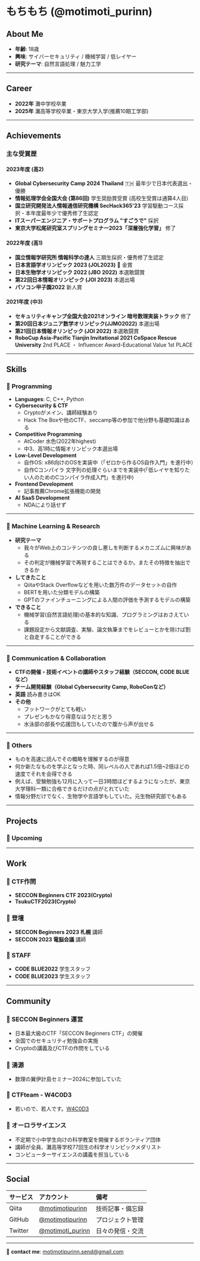 # もちもち (@motimoti_purinn)

  

## About Me  
- **年齢**: 18歳
- **興味**: サイバーセキュリティ / 機械学習 / 低レイヤー
- **研究テーマ**: 自然言語処理 / 魅力工学

---
## Career
- **2022年** 灘中学校卒業
- **2025年** 灘高等学校卒業・東京大学入学(推薦10期工学部)

---

## Achievements  
###  主な受賞歴  

#### **2023年度 (高2)**
- **Global Cybersecurity Camp 2024 Thailand** 🇹🇭 最年少で日本代表選出・優勝  
- **情報処理学会全国大会 (第86回)** 学生奨励賞受賞 (高校生受賞は通算4人目) 
- **国立研究開発法人情報通信研究機構 SecHack365'23**  学習駆動コース採択・本年度最年少で優秀修了生認定  
- **ITスーパーエンジニア・サポートプログラム "すごうで"** 採択
- **東京大学松尾研究室スプリングセミナー2023「深層強化学習」** 修了


#### **2022年度 (高1)**
- **国立情報学研究所 情報科学の達人** 三期生採択・優秀修了生認定
- **日本言語学オリンピック 2023 (JOL2023)** 🏅 金賞
- **日本生物学オリンピック 2022 (JBO 2022)** 本選敢闘賞  
- **第22回日本情報オリンピック (JOI 2023)** 本選出場
- **パソコン甲子園2022** 新人賞

#### **2021年度 (中3)**
- **セキュリティキャンプ全国大会2021オンライン 暗号数理実装トラック** 修了
- **第20回日本ジュニア数学オリンピック(JJMO2022)** 本選出場
- **第21回日本情報オリンピック (JOI 2022)** 本選敢闘賞
- **RoboCup Asia-Pacific Tianjin Invitational 2021 CoSpace Rescue University** 2nd PLACE ・ Influencer Award-Educational Value 1st PLACE  


---

##  Skills  
### 🔹 **Programming**   
- **Languages**: C, C++, Python
- **Cybersecurity & CTF**
  - Cryptoがメイン、講師経験あり  
  - Hack The Boxや他のCTF、seccamp等の参加で他分野も基礎知識はある
- **Competitive Programming**
  - AtCoder 水色(2022年highest)
  - 中3、高1時に情報オリンピック本選出場
- **Low-Level Development**
  - 自作OS: x86向けのOSを実装中（「ゼロから作るOS自作入門」を進行中）  
  - 自作Cコンパイラ 文字列の処理ぐらいまでを実装中(「低レイヤを知りたい人のためのCコンパイラ作成入門」を進行中)
- **Frontend Development**
  - 記事推薦Chrome拡張機能の開発
- **AI SaaS Development** 
  - NDAにより話せず

---

### 🔹 **Machine Learning & Research**   
- **研究テーマ**
  - 我々がWeb上のコンテンツの良し悪しを判断するメカニズムに興味がある
  - その判定が機械学習で再現することはできるか。またその特徴を抽出できるか
- **してきたこと**
  - QiitaやStack Overflowなどを用いた数万件のデータセットの自作
  - BERTを用いた分類モデルの構築
  - GPTのファインチューニングによる人間の評価を予測するモデルの構築  
- **できること**
  - 機械学習(自然言語処理)の基本的な知識、プログラミングはおさえている
  - 課題設定から文献調査、実験、論文執筆までをレビューとかを除けば割と自走することができる

---

### 🔹 Communication & Collaboration
- **CTFの開催・技術イベントの講師やスタッフ経験（SECCON, CODE BLUEなど）** 
- **チーム開発経験（Global Cybersecurity Camp, RoboConなど）**  
- **英語**  読み書きはOK
- **その他** 
  - フットワークがとても軽い
  - プレゼンもかなり得意なほうだと思う
  - 水泳部の部長や応援団もしていたので腹から声が出せる

---

### 🔹 Others
- ものを高速に読んでその概略を理解するのが得意
- 何か新たなものを学ぶとなった時、同レベルの人であれば1.5倍~2倍ほどの速度でそれを会得できる
- 例えば、受験勉強も12月に入って一日3時間ほどするようになったが、東京大学理科一類に合格できるだけの点がとれていた
- 情報分野だけでなく、生物学や言語学もしていた。元生物研究部でもある



---

## Projects  
### 🔹 Upcoming



---

## Work
### 🔹 CTF作問
- **SECCON Beginners CTF 2023(Crypto)**
- **TsukuCTF2023(Crypto)**

### 🔹 登壇
- **SECCON Beginners 2023 札幌** 講師
- **SECCON 2023 電脳会議** 講師

### 🔹 STAFF
- **CODE BLUE2022** 学生スタッフ
- **CODE BLUE2023** 学生スタッフ


---

## Community

### 🔹 SECCON Beginners 運営

- 日本最大級のCTF「SECCON Beginners CTF」の開催
- 全国でのセキュリティ勉強会の実施
- Cryptoの講義及びCTFの作問をしている


### 🔹 湧源

- 数理の翼伊計島セミナー2024に参加していた


### 🔹 CTFteam - W4C0D3
- 若いので、若人です。[W4C0D3](https://ctftime.org/team/286667/)

### 🔹 オーロラサイエンス
- 不定期で小中学生向けの科学教室を開催するボランティア団体
- 講師が全員、灘高等学校77回生の科学オリンピックメダリスト
- コンピューターサイエンスの講義を担当している



---

## Social  
| サービス | アカウント | 備考 |
|:---|:---|:---|
| Qiita | [@motimotipurinn](http://qiita.com/motimotipurinn) | 技術記事・備忘録 |
| GitHub | [@motimotipurinn](https://github.com/motimotipurinn) | プロジェクト管理 |
| Twitter | [@motimoti_purinn](https://twitter.com/motimoti_purinn) | 日々の発信・交流 |

---

📩 **contact me**: motimotipurinn.send@gmail.com 
